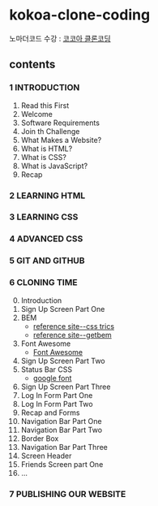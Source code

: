 # kokoa-clone-coding

노마더코드 수강 : [코코아 클론코딩](https://nomadcoders.co/kokoa-clone)

## contents

### 1 INTRODUCTION

1. Read this First
2. Welcome
3. Software Requirements
4. Join th Challenge
5. What Makes a Website?
6. What is HTML?
7. What is CSS?
8. What is JavaScript?
9. Recap

### 2 LEARNING HTML

### 3 LEARNING CSS

### 4 ADVANCED CSS

### 5 GIT AND GITHUB

### 6 CLONING TIME

0. Introduction
1. Sign Up Screen Part One
2. BEM
    * [reference site--css trics](https://css-tricks.com/bem-101/)
    * [reference site--getbem](https://getbem.com/introduction/)
3. Font Awesome
    * [Font Awesome](https://fontawesome.com/)
4. Sign Up Screen Part Two
5. Status Bar CSS
     * [google font](https://fonts.google.com/)
6. Sign Up Screen Part Three
7. Log In Form Part One
8. Log In Form Part Two
9. Recap and Forms
10. Navigation Bar Part One
11. Navigation Bar Part Two
12. Border Box
13. Navigation Bar Part Three
14. Screen Header
15. Friends Screen part One
16. ...

### 7 PUBLISHING OUR WEBSITE

